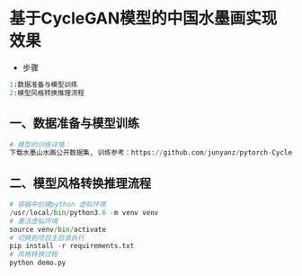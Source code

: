 # 基于CycleGAN模型的中国水墨画实现效果
- 步骤
```python
1:数据准备与模型训练
2:模型风格转换推理流程
```

## 一、数据准备与模型训练
```python
# 模型的训练详情：
下载水墨山水画公开数据集, 训练参考：https://github.com/junyanz/pytorch-CycleGAN-and-pix2pix
```

## 二、模型风格转换推理流程
```python
# 容器中创建python 虚拟环境
/usr/local/bin/python3.6 -m venv venv
# 激活虚拟环境
source venv/bin/activate
# 切换到项目主目录执行
pip install -r requirements.txt
# 风格转换过程
python demo.py
```

